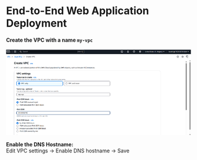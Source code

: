 # End-to-End Web Application Deployment

#### Create the VPC with a name `my-vpc`


![img.png](img.png)




**Enable the DNS Hostname:**  
Edit VPC settings → Enable DNS hostname → Save

